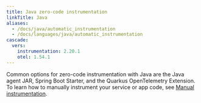 ```yaml
---
title: Java zero-code instrumentation
linkTitle: Java
aliases:
  - /docs/java/automatic_instrumentation
  - /docs/languages/java/automatic_instrumentation
cascade:
  vers:
    instrumentation: 2.20.1
    otel: 1.54.1
---
```


Common options for zero-code instrumentation with Java are the Java agent JAR,
Spring Boot Starter, and the Quarkus OpenTelemetry Extension. To learn how to
manually instrument your service or app code, see
[Manual instrumentation](/docs/languages/java/instrumentation/).
